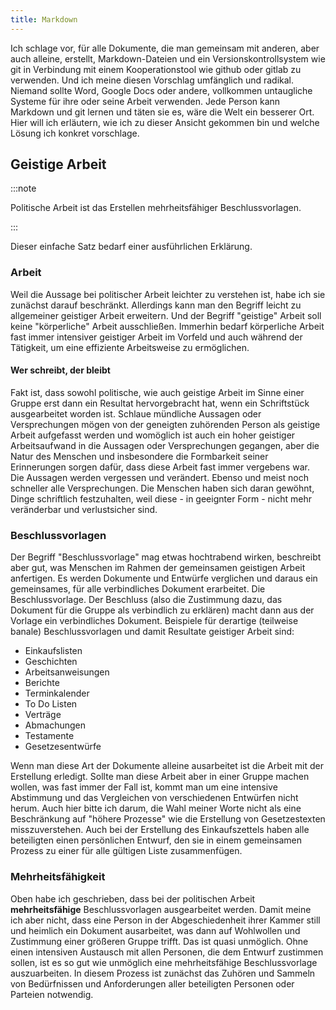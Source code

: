 ```yaml
---
title: Markdown
---
```


Ich schlage vor, für alle Dokumente, die man gemeinsam mit anderen, aber auch
alleine, erstellt, Markdown-Dateien und ein Versionskontrollsystem wie git in
Verbindung mit einem Kooperationstool wie github oder gitlab zu verwenden. Und
ich meine diesen Vorschlag umfänglich und radikal. Niemand sollte Word, Google
Docs oder andere, vollkommen untaugliche Systeme für ihre oder seine Arbeit
verwenden. Jede Person kann Markdown und git lernen und täten sie es, wäre die
Welt ein besserer Ort. Hier will ich erläutern, wie ich zu dieser Ansicht
gekommen bin und welche Lösung ich konkret vorschlage.

## Geistige Arbeit

:::note

Politische Arbeit ist das Erstellen mehrheitsfähiger Beschlussvorlagen.

:::

Dieser einfache Satz bedarf einer ausführlichen Erklärung.

### Arbeit

Weil die Aussage bei politischer Arbeit leichter zu verstehen ist, habe ich sie
zunächst darauf beschränkt. Allerdings kann man den Begriff leicht zu
allgemeiner geistiger Arbeit erweitern. Und der Begriff "geistige" Arbeit soll
keine "körperliche" Arbeit ausschließen. Immerhin bedarf körperliche Arbeit fast
immer intensiver geistiger Arbeit im Vorfeld und auch während der Tätigkeit, um
eine effiziente Arbeitsweise zu ermöglichen.

#### Wer schreibt, der bleibt

Fakt ist, dass sowohl politische, wie auch geistige Arbeit im Sinne einer Gruppe
erst dann ein Resultat hervorgebracht hat, wenn ein Schriftstück ausgearbeitet
worden ist. Schlaue mündliche Aussagen oder Versprechungen mögen von der
geneigten zuhörenden Person als geistige Arbeit aufgefasst werden und womöglich
ist auch ein hoher geistiger Arbeitsaufwand in die Aussagen oder Versprechungen
gegangen, aber die Natur des Menschen und insbesondere die Formbarkeit seiner
Erinnerungen sorgen dafür, dass diese Arbeit fast immer vergebens war. Die
Aussagen werden vergessen und verändert. Ebenso und meist noch schneller alle
Versprechungen. Die Menschen haben sich daran gewöhnt, Dinge schriftlich
festzuhalten, weil diese - in geeignter Form - nicht mehr veränderbar und
verlustsicher sind.

### Beschlussvorlagen

Der Begriff "Beschlussvorlage" mag etwas hochtrabend wirken, beschreibt aber
gut, was Menschen im Rahmen der gemeinsamen geistigen Arbeit anfertigen. Es
werden Dokumente und Entwürfe verglichen und daraus ein gemeinsames, für alle
verbindliches Dokument erarbeitet. Die Beschlussvorlage. Der Beschluss (also die
Zustimmung dazu, das Dokument für die Gruppe als verbindlich zu erklären) macht
dann aus der Vorlage ein verbindliches Dokument. Beispiele für derartige
(teilweise banale) Beschlussvorlagen und damit Resultate geistiger Arbeit sind:

- Einkaufslisten
- Geschichten
- Arbeitsanweisungen
- Berichte
- Terminkalender
- To Do Listen
- Verträge
- Abmachungen
- Testamente
- Gesetzesentwürfe

Wenn man diese Art der Dokumente alleine ausarbeitet ist die Arbeit mit der
Erstellung erledigt. Sollte man diese Arbeit aber in einer Gruppe machen wollen,
was fast immer der Fall ist, kommt man um eine intensive Abstimmung und das
Vergleichen von verschiedenen Entwürfen nicht herum. Auch hier bitte ich darum,
die Wahl meiner Worte nicht als eine Beschränkung auf "höhere Prozesse" wie die
Erstellung von Gesetzestexten misszuverstehen. Auch bei der Erstellung des
Einkaufszettels haben alle beteiligten einen persönlichen Entwurf, den sie in
einem gemeinsamen Prozess zu einer für alle gültigen Liste zusammenfügen.

### Mehrheitsfähigkeit

Oben habe ich geschrieben, dass bei der politischen Arbeit **mehrheitsfähige**
Beschlussvorlagen ausgearbeitet werden. Damit meine ich aber nicht, dass eine
Person in der Abgeschiedenheit ihrer Kammer still und heimlich ein Dokument
ausarbeitet, was dann auf Wohlwollen und Zustimmung einer größeren Gruppe
trifft. Das ist quasi unmöglich. Ohne einen intensiven Austausch mit allen
Personen, die dem Entwurf zustimmen sollen, ist es so gut wie unmöglich eine
mehrheitsfähige Beschlussvorlage auszuarbeiten. In diesem Prozess ist zunächst
das Zuhören und Sammeln von Bedürfnissen und Anforderungen aller beteiligten
Personen oder Parteien notwendig.
